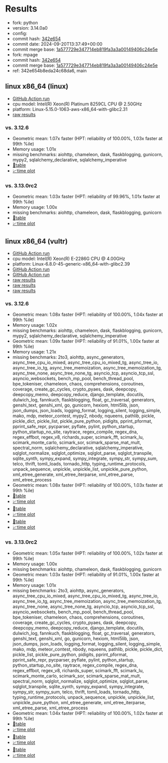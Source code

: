 # Results

- fork: python
- version: 3.14.0a0
- config: 
- commit hash: [342e654](https://github.com/python/cpython/commit/342e654)
- commit date: 2024-09-20T13:37:49+00:00
- commit merge base: [1a577729e347714eb819fa3a3a00149406c24e5e](https://github.com/python/cpython/commit/1a577729e347714eb819fa3a3a00149406c24e5e)
- fork: mpage
- commit hash: [342e654](https://github.com/mpage/cpython/commit/342e654)
- commit merge base: [1a577729e347714eb819fa3a3a00149406c24e5e](https://github.com/mpage/cpython/commit/1a577729e347714eb819fa3a3a00149406c24e5e)
- ref: 342e654b8eda24c68da6, main

## linux x86_64 (linux)

- [GitHub Action run](https://github.com/facebookexperimental/free-threading-benchmarking/actions/runs/10976681780)
- cpu model: Intel(R) Xeon(R) Platinum 8259CL CPU @ 2.50GHz
- platform: Linux-5.15.0-1063-aws-x86_64-with-glibc2.31
- [raw results](bm-20240920-linux-x86_64-python-342e654b8eda24c68da6-3.14.0a0-342e654.json)

### vs. 3.12.6

- Geometric mean: 1.07x faster (HPT: reliability of 100.00%, 1.03x faster at 99th %ile)
- Memory usage: 1.01x
- missing benchmarks: aiohttp, chameleon, dask, flaskblogging, gunicorn, mypy2, sqlalchemy_declarative, sqlalchemy_imperative
- [📄table](bm-20240920-linux-x86_64-python-342e654b8eda24c68da6-3.14.0a0-342e654-vs-3.12.6.md)
- [📈time plot](bm-20240920-linux-x86_64-python-342e654b8eda24c68da6-3.14.0a0-342e654-vs-3.12.6.svg)

### vs. 3.13.0rc2

- Geometric mean: 1.03x faster (HPT: reliability of 99.96%, 1.01x faster at 99th %ile)
- Memory usage: 1.00x
- missing benchmarks: aiohttp, chameleon, dask, flaskblogging, gunicorn
- [📄table](bm-20240920-linux-x86_64-python-342e654b8eda24c68da6-3.14.0a0-342e654-vs-3.13.0rc2.md)
- [📈time plot](bm-20240920-linux-x86_64-python-342e654b8eda24c68da6-3.14.0a0-342e654-vs-3.13.0rc2.svg)

## linux x86_64 (vultr)

- [GitHub Action run](https://github.com/facebookexperimental/free-threading-benchmarking/actions/runs/10976681780)
- cpu model: Intel(R) Xeon(R) E-2286G CPU @ 4.00GHz
- platform: Linux-6.8.0-45-generic-x86_64-with-glibc2.39
- [GitHub Action run](https://github.com/facebookexperimental/free-threading-benchmarking/actions/runs/10964817117)
- [GitHub Action run](https://github.com/facebookexperimental/free-threading-benchmarking/actions/runs/10967885825)
- [raw results](bm-20240920-vultr-x86_64-mpage-342e654b8eda24c68da6-3.14.0a0-342e654.json)
- [raw results](bm-20240920-vultr-x86_64-python-342e654b8eda24c68da6-3.14.0a0-342e654.json)
- [raw results](bm-20240920-vultr-x86_64-python-main-3.14.0a0-342e654.json)

### vs. 3.12.6

- Geometric mean: 1.08x faster (HPT: reliability of 100.00%, 1.04x faster at 99th %ile)
- Memory usage: 1.02x
- missing benchmarks: aiohttp, chameleon, dask, flaskblogging, gunicorn, mypy2, sqlalchemy_declarative, sqlalchemy_imperative
- Geometric mean: 1.09x faster (HPT: reliability of 91.01%, 1.00x faster at 99th %ile)
- Memory usage: 1.21x
- missing benchmarks: 2to3, aiohttp, async_generators, async_tree_cpu_io_mixed, async_tree_cpu_io_mixed_tg, async_tree_io, async_tree_io_tg, async_tree_memoization, async_tree_memoization_tg, async_tree_none, async_tree_none_tg, asyncio_tcp, asyncio_tcp_ssl, asyncio_websockets, bench_mp_pool, bench_thread_pool, bpe_tokeniser, chameleon, chaos, comprehensions, coroutines, coverage, create_gc_cycles, crypto_pyaes, dask, deepcopy, deepcopy_memo, deepcopy_reduce, django_template, docutils, dulwich_log, fannkuch, flaskblogging, float, gc_traversal, generators, genshi_text, genshi_xml, go, gunicorn, hexiom, html5lib, json, json_dumps, json_loads, logging_format, logging_silent, logging_simple, mako, mdp, meteor_contest, mypy2, nbody, nqueens, pathlib, pickle, pickle_dict, pickle_list, pickle_pure_python, pidigits, pprint_pformat, pprint_safe_repr, pycparser, pyflate, pylint, python_startup, python_startup_no_site, raytrace, regex_compile, regex_dna, regex_effbot, regex_v8, richards_super, scimark_fft, scimark_lu, scimark_monte_carlo, scimark_sor, scimark_sparse_mat_mult, spectral_norm, sqlalchemy_declarative, sqlalchemy_imperative, sqlglot_normalize, sqlglot_optimize, sqlglot_parse, sqlglot_transpile, sqlite_synth, sympy_expand, sympy_integrate, sympy_str, sympy_sum, telco, thrift, tomli_loads, tornado_http, typing_runtime_protocols, unpack_sequence, unpickle, unpickle_list, unpickle_pure_python, xml_etree_generate, xml_etree_iterparse, xml_etree_parse, xml_etree_process
- Geometric mean: 1.08x faster (HPT: reliability of 100.00%, 1.03x faster at 99th %ile)
- [📄table](bm-20240920-vultr-x86_64-mpage-342e654b8eda24c68da6-3.14.0a0-342e654-vs-3.12.6.md)
- [📈time plot](bm-20240920-vultr-x86_64-mpage-342e654b8eda24c68da6-3.14.0a0-342e654-vs-3.12.6.svg)
- [📄table](bm-20240920-vultr-x86_64-python-342e654b8eda24c68da6-3.14.0a0-342e654-vs-3.12.6.md)
- [📈time plot](bm-20240920-vultr-x86_64-python-342e654b8eda24c68da6-3.14.0a0-342e654-vs-3.12.6.svg)
- [📄table](bm-20240920-vultr-x86_64-python-main-3.14.0a0-342e654-vs-3.12.6.md)
- [📈time plot](bm-20240920-vultr-x86_64-python-main-3.14.0a0-342e654-vs-3.12.6.svg)

### vs. 3.13.0rc2

- Geometric mean: 1.05x faster (HPT: reliability of 100.00%, 1.02x faster at 99th %ile)
- Memory usage: 1.00x
- missing benchmarks: aiohttp, chameleon, dask, flaskblogging, gunicorn
- Geometric mean: 1.03x faster (HPT: reliability of 91.01%, 1.00x faster at 99th %ile)
- Memory usage: 1.01x
- missing benchmarks: 2to3, aiohttp, async_generators, async_tree_cpu_io_mixed, async_tree_cpu_io_mixed_tg, async_tree_io, async_tree_io_tg, async_tree_memoization, async_tree_memoization_tg, async_tree_none, async_tree_none_tg, asyncio_tcp, asyncio_tcp_ssl, asyncio_websockets, bench_mp_pool, bench_thread_pool, bpe_tokeniser, chameleon, chaos, comprehensions, coroutines, coverage, create_gc_cycles, crypto_pyaes, dask, deepcopy, deepcopy_memo, deepcopy_reduce, django_template, docutils, dulwich_log, fannkuch, flaskblogging, float, gc_traversal, generators, genshi_text, genshi_xml, go, gunicorn, hexiom, html5lib, json, json_dumps, json_loads, logging_format, logging_silent, logging_simple, mako, mdp, meteor_contest, nbody, nqueens, pathlib, pickle, pickle_dict, pickle_list, pickle_pure_python, pidigits, pprint_pformat, pprint_safe_repr, pycparser, pyflate, pylint, python_startup, python_startup_no_site, raytrace, regex_compile, regex_dna, regex_effbot, regex_v8, richards_super, scimark_fft, scimark_lu, scimark_monte_carlo, scimark_sor, scimark_sparse_mat_mult, spectral_norm, sqlglot_normalize, sqlglot_optimize, sqlglot_parse, sqlglot_transpile, sqlite_synth, sympy_expand, sympy_integrate, sympy_str, sympy_sum, telco, thrift, tomli_loads, tornado_http, typing_runtime_protocols, unpack_sequence, unpickle, unpickle_list, unpickle_pure_python, xml_etree_generate, xml_etree_iterparse, xml_etree_parse, xml_etree_process
- Geometric mean: 1.04x faster (HPT: reliability of 100.00%, 1.02x faster at 99th %ile)
- [📄table](bm-20240920-vultr-x86_64-mpage-342e654b8eda24c68da6-3.14.0a0-342e654-vs-3.13.0rc2.md)
- [📈time plot](bm-20240920-vultr-x86_64-mpage-342e654b8eda24c68da6-3.14.0a0-342e654-vs-3.13.0rc2.svg)
- [📄table](bm-20240920-vultr-x86_64-python-342e654b8eda24c68da6-3.14.0a0-342e654-vs-3.13.0rc2.md)
- [📈time plot](bm-20240920-vultr-x86_64-python-342e654b8eda24c68da6-3.14.0a0-342e654-vs-3.13.0rc2.svg)
- [📄table](bm-20240920-vultr-x86_64-python-main-3.14.0a0-342e654-vs-3.13.0rc2.md)
- [📈time plot](bm-20240920-vultr-x86_64-python-main-3.14.0a0-342e654-vs-3.13.0rc2.svg)

